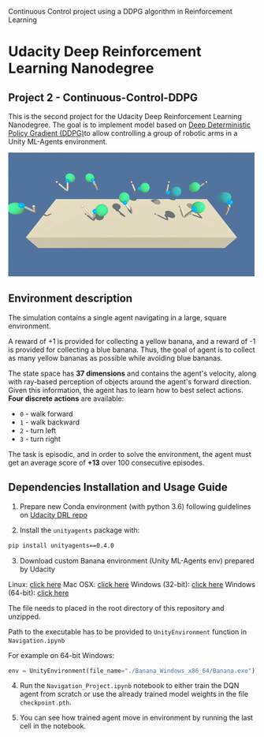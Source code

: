 
Continuous Control project using a DDPG algorithm in Reinforcement Learning

# Udacity Deep Reinforcement Learning Nanodegree
## Project 2 - Continuous-Control-DDPG

This is the second project for the Udacity Deep Reinforcement Learning Nanodegree. The goal is to implement model based on [Deep Deterministic Policy Gradient (DDPG)](https://arxiv.org/abs/1509.02971)to allow controlling a group of robotic arms in a Unity ML-Agents environment. 

![Trained DQN Agent](./img/1_8-NXPwKsxg5QYfzaRqKeYg.gif)
## Environment description

The simulation contains a single agent navigating in a large, square environment.

A reward of +1 is provided for collecting a yellow banana, and a reward of -1 is provided for collecting a blue banana. Thus, the goal of agent is to collect as many yellow bananas as possible while avoiding blue bananas.

The state space has **37 dimensions** and contains the agent's velocity, along with ray-based perception of objects around the agent's forward direction. Given this information, the agent has to learn how to best select actions. **Four discrete actions** are available:

- `0` - walk forward 
- `1` - walk backward
- `2` - turn left
- `3` - turn right

The task is episodic, and in order to solve the environment, the agent must get an average score of **+13** over 100 consecutive episodes.

## Dependencies Installation and Usage Guide

1. Prepare new Conda environment (with python 3.6) following guidelines on [Udacity DRL repo](https://github.com/udacity/deep-reinforcement-learning#dependencies) 


2. Install the `unityagents` package with:

```sh
pip install unityagents==0.4.0
```

3. Download custom Banana environment (Unity ML-Agents env) prepared by Udacity

Linux: [click here](https://s3-us-west-1.amazonaws.com/udacity-drlnd/P1/Banana/Banana_Linux.zip)
Mac OSX: [click here](https://s3-us-west-1.amazonaws.com/udacity-drlnd/P1/Banana/Banana.app.zip)
Windows (32-bit): [click here](https://s3-us-west-1.amazonaws.com/udacity-drlnd/P1/Banana/Banana_Windows_x86.zip)
Windows (64-bit): [click here](https://s3-us-west-1.amazonaws.com/udacity-drlnd/P1/Banana/Banana_Windows_x86_64.zip)

The file needs to placed in the root directory of this repository and unzipped.

Path to the executable has to be provided to `UnityEnvironment` function in `Navigation.ipynb` 

For example on 64-bit Windows:
```python
env = UnityEnvironment(file_name="./Banana_Windows_x86_64/Banana.exe")
```

4. Run the `Navigation_Project.ipynb` notebook to either train the DQN agent from scratch or use the already trained model weights in the file `checkpoint.pth`.

5. You can see how trained agent move in environment by running the last cell in the notebook.
